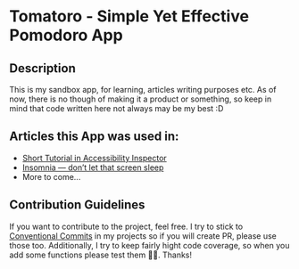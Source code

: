 # Tomatoro - Simple Yet Effective Pomodoro App

## Description

This is my sandbox app, for learning, articles writing purposes etc. As of now, there is no though of making it a product or something, so keep in mind that code written here not always may be my best :D

## Articles this App was used in:

- [Short Tutorial in Accessibility Inspector](https://medium.com/itnext/short-tutorial-in-accessibility-inspector-7bb187f4c70b)
- [Insomnia — don’t let that screen sleep](https://medium.com/itnext/insomnia-dont-let-that-screen-sleep-8d40ee7822b4)
- More to come...

## Contribution Guidelines

If you want to contribute to the project, feel free. I try to stick to [Conventional Commits](https://www.conventionalcommits.org/en/v1.0.0/) in my projects so if you will create PR, please use those too. Additionally, I try to keep fairly hight code coverage, so when you add some functions please test them 🙏🏻. Thanks!